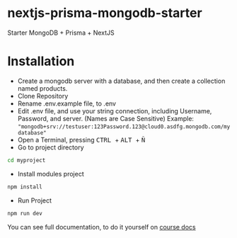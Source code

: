 # nextjs-prisma-mongodb-starter
Starter MongoDB + Prisma + NextJS

# Installation
- Create a mongodb server with a database, and then create a collection named products.
- Clone Repository
- Rename .env.example file, to .env
- Edit .env file, and use your string connection, including Username, Password, and server. (Names are Case Sensitive) Example: ``` "mongodb+srv://testuser:123Password.123@cloud0.asdfg.mongodb.com/mydatabase" ```
- Open a Terminal, pressing <kbd> CTRL </kbd> + <kbd> ALT </kbd> + <kbd> Ñ </kbd>
- Go to project directory
```bash 
cd myproject
```
- Install modules project
```bash
npm install
```
- Run Project 
```bash
npm run dev
```

You can see full documentation, to do it yourself on [course docs](https://github.com/milescl/courses/wiki/Javascript)
